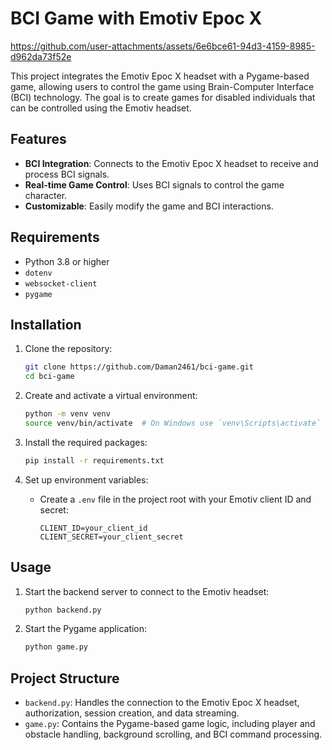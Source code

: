 # BCI Game with Emotiv Epoc X

https://github.com/user-attachments/assets/6e6bce61-94d3-4159-8985-d962da73f52e


This project integrates the Emotiv Epoc X headset with a Pygame-based game, allowing users to control the game using Brain-Computer Interface (BCI) technology. The goal is to create games for disabled individuals that can be controlled using the Emotiv headset.

## Features

- **BCI Integration**: Connects to the Emotiv Epoc X headset to receive and process BCI signals.
- **Real-time Game Control**: Uses BCI signals to control the game character.
- **Customizable**: Easily modify the game and BCI interactions.

## Requirements

- Python 3.8 or higher
- `dotenv`
- `websocket-client`
- `pygame`

## Installation

1. Clone the repository:
    ```bash
    git clone https://github.com/Daman2461/bci-game.git
    cd bci-game
    ```

2. Create and activate a virtual environment:
    ```bash
    python -m venv venv
    source venv/bin/activate  # On Windows use `venv\Scripts\activate`
    ```

3. Install the required packages:
    ```bash
    pip install -r requirements.txt
    ```

4. Set up environment variables:
    - Create a `.env` file in the project root with your Emotiv client ID and secret:
        ```env
        CLIENT_ID=your_client_id
        CLIENT_SECRET=your_client_secret
        ```

## Usage

1. Start the backend server to connect to the Emotiv headset:
    ```bash
    python backend.py
    ```

2. Start the Pygame application:
    ```bash
    python game.py
    ```

## Project Structure

- `backend.py`: Handles the connection to the Emotiv Epoc X headset, authorization, session creation, and data streaming.
- `game.py`: Contains the Pygame-based game logic, including player and obstacle handling, background scrolling, and BCI command processing.

